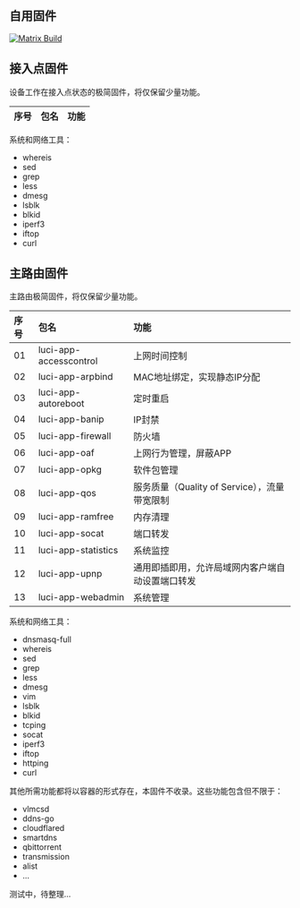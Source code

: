 ## 自用固件

[![Matrix Build](https://github.com/mia0x75/fwab/actions/workflows/matrix.yml/badge.svg)](https://github.com/mia0x75/fwab/actions/workflows/matrix.yml)

## 接入点固件
设备工作在接入点状态的极简固件，将仅保留少量功能。

| 序号 | 包名 | 功能 |
| :- | :- | :- |


系统和网络工具：

* whereis
* sed
* grep
* less
* dmesg
* lsblk
* blkid
* iperf3
* iftop
* curl

## 主路由固件

主路由极简固件，将仅保留少量功能。

| 序号 | 包名 | 功能 |
| :-- | :-- | :-- |
| 01 | luci-app-accesscontrol | 上网时间控制 |
| 02 | luci-app-arpbind       | MAC地址绑定，实现静态IP分配 |
| 03 | luci-app-autoreboot    | 定时重启 |
| 04 | luci-app-banip         | IP封禁 |
| 05 | luci-app-firewall      | 防火墙 |
| 06 | luci-app-oaf           | 上网行为管理，屏蔽APP |
| 07 | luci-app-opkg          | 软件包管理 |
| 08 | luci-app-qos           | 服务质量（Quality of Service），流量带宽限制 |
| 09 | luci-app-ramfree       | 内存清理 |
| 10 | luci-app-socat         | 端口转发 |
| 11 | luci-app-statistics    | 系统监控 |
| 12 | luci-app-upnp          | 通用即插即用，允许局域网内客户端自动设置端口转发 |
| 13 | luci-app-webadmin      | 系统管理 |

系统和网络工具：

* dnsmasq-full
* whereis
* sed
* grep
* less
* dmesg
* vim
* lsblk
* blkid
* tcping
* socat
* iperf3
* iftop
* httping
* curl

其他所需功能都将以容器的形式存在，本固件不收录。这些功能包含但不限于：

* vlmcsd
* ddns-go
* cloudflared
* smartdns
* qbittorrent
* transmission
* alist
* ...

测试中，待整理...
<!--
latest: v23.05.2
-->
